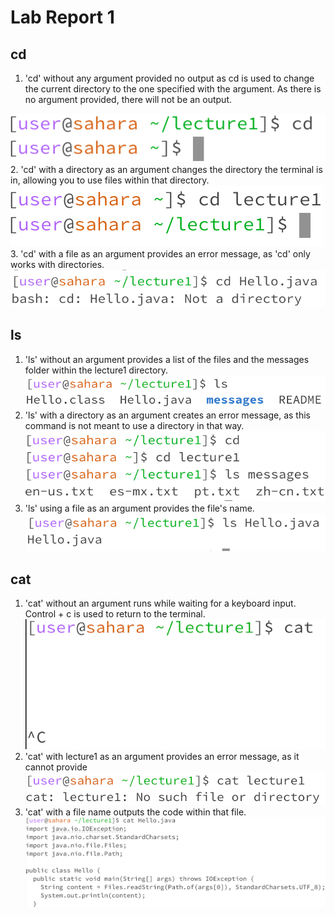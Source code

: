 # Lab Report 1
## cd
1. 'cd' without any argument provided no output as cd is used to change the current directory to the one specified with the argument. As there is no argument provided, there will not be an output.

![image](cdNoArg.png)   
2. 'cd' with a directory as an argument changes the directory the terminal is in, allowing you to use files within that directory.
![image](cdDirectory.png)   
3. 'cd' with a file as an argument provides an error message, as 'cd' only works with directories.
![image](cdFile.png)
## ls
1. 'ls' without an argument provides a list of the files and the messages folder within the lecture1 directory.
![image](lsNoArg.png)   
2. 'ls' with a directory as an argument creates an error message, as this command is not meant to use a directory in that way. 
![image](lsdirectory.png)   
3. 'ls' using a file as an argument provides the file's name.
![image](lsFile.png)
## cat
1. 'cat' without an argument runs while waiting for a keyboard input. Control + c is used to return to the terminal.
![image](catNoArg.png)    
2. 'cat' with lecture1 as an argument provides an error message, as it cannot provide 
![image](catDirectory.png) 
3. 'cat' with a file name outputs the code within that file. 
![image](catFile.png)
